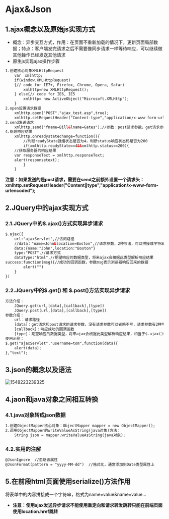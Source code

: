 # Ajax&Json

## 1.ajax概念以及原始js实现方式

* 概念：异步交互方式，作用：在页面不重新加载的情况下，更新页面局部数据；特点：客户端发完请求之后不需要像同步请求一样等待响应，可以继续做其他操作已经发送其他请求
* 原生js实现ajax操作步骤

```html
1.创建核心对象XMLHttpRequest
	var　xmlhttp;
	if(window.XMLHttpRequest)
    {// code for IE7+, Firefox, Chrome, Opera, Safari 
		xmlhttp=new XMLHttpRequest();
    } else{// code for IE6, IE5
		xmlhttp= new ActiveObject("Microsoft.XMLHttp");
    }
2.open设置请求数据
	xmlhttp.open("POST","ajax_test.asp",true);
	xmlhttp.setRequestHeader("Content-type","application/x-www-form-urlencoded");//post请求需要设置，get请求不需要
3.send发送请求
	xmlhttp.send("fname=Bill&lname=Gates");//参数：post请求参数，get请求参数拼接在url后面
4.处理响应结果
    xmlhttp.onreadystatechange=function(){
		//判断readyState就绪状态是否为4，判断status响应状态码是否为200
        if(xmlhttp.readyState==4&&xmlhttp.status==200){
	//获取服务器的响应结果
	var responseText = xmlhttp.responseText;
	alert(responsetext);
        }
    }
```

**注意：如果发送的是post请求，需要在send之前额外设置一个请求头：xmlhttp.setRequestHeader("Contenttype","application/x-www-form-urlencoded");**

## 2.JQuery中的ajax实现方式

### 2.1.JQuery中的$.ajax()方式实现异步请求

```html
$.ajax({
	url:"ajaxServlet",//访问路径
	//data："name=John&location=Boston",//请求参数，2种写法，可以拼接成字符串也可以封装到js对象中
	data:{name:"John",location:"Boston"}
	type:"POST",//请求方式
	dataType:"html",//期望响应的数据类型，将来ajax会根据此类型解析响应结果
success:function(msg){//成功的回调函数，参数msg表示浏览器响应回来的数据
		alert("")
	}
})
```

### 2.2.JQuery中的$.get() 和 $.post()方法实现异步请求

```html
方法介绍：
	JQuery.get(url,[data],[callback],[type])
	JQuery.post(url,[data],[callback],[type])
参数介绍：
	url：请求路径
	[data]：get请求和post请求的请求参数，没有请求参数可以省略不写，请求参数有2种写法，可以拼接成字符串也可以封装到js对象中
	[callback]：响应成功的回调函数
	[type]：期望响应的数据类型，将来ajax会根据此类型解析响应结果，相当于$.ajax()中的dataType
使用示例：
$.get("ajaxServlet","username=tom",function(data){
	alert(data);
},"text");
```

## 3.json的概念以及语法

![1548223239325](C:\Users\ADMINI~1\AppData\Local\Temp\1548223239325.png)

## 4.jaon和java对象之间相互转换

### 4.1.java对象转成json数据

```html
1.创建ObjectMapper核心对象：ObjectMapper mapper = new ObjectMapper();
2.调用ObjectMapper的writeValueAsString(java对象)方法：
	String json = mapper.writeValueAsString(java对象);
```

### 4.2.实用的注解

```html
@JsonIgnore  //忽略该属性
@JsonFormat(pattern = "yyyy-MM-dd")  //格式化，通常添加到Date类型属性上
```

## 5.在前段html页面使用serialize()方法作用

将表单中的内容拼接成一个字符串，格式为name=value&name=value...

* **注意：使用ajax发送异步请求不能使用重定向和请求转发跳转只能在前端页面使用location.href跳转**